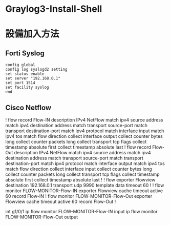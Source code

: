 # Graylog3-Install-Shell
 
# 設備加入方法
 
## Forti Syslog
    config global
    config log syslogd2 setting
    set status enable  
    set server "192.168.0.1"
    set port 1514    
    set facility syslog    
    end
 

## Cisco Netflow
!
flow record Flow-IN
 description IPv4 NetFlow
 match ipv4 source address
 match ipv4 destination address
 match transport source-port
 match transport destination-port
 match ipv4 protocol
 match interface input
 match ipv4 tos
 match flow direction
 collect interface output
 collect counter bytes long
 collect counter packets long
 collect transport tcp flags
 collect timestamp absolute first
 collect timestamp absolute last
!
flow record Flow-Out
 description IPv4 NetFlow
 match ipv4 source address
 match ipv4 destination address
 match transport source-port
 match transport destination-port
 match ipv4 protocol
 match interface output
 match ipv4 tos
 match flow direction
 collect interface input
 collect counter bytes long
 collect counter packets long
 collect transport tcp flags
 collect timestamp absolute first
 collect timestamp absolute last
!
!
flow exporter Flowview
 destination 192.168.0.1
 transport udp 9990
 template data timeout 60
!
!
flow monitor FLOW-MONITOR-Flow-IN
 exporter Flowview
 cache timeout active 60
 record Flow-IN
!
flow monitor FLOW-MONITOR-Flow-Out
 exporter Flowview
 cache timeout active 60
 record Flow-Out
!

int g1/0/1
 ip flow monitor FLOW-MONITOR-Flow-IN input
 ip flow monitor FLOW-MONITOR-Flow-Out output
